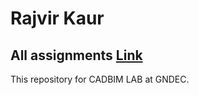 # Rajvir Kaur
## All assignments [Link](https://github.com/rajvirkaur48/CADBIM/tree/main/2114048)
This repository for CADBIM LAB at GNDEC.
